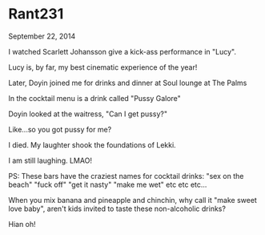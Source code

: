 # Rant231


September 22, 2014

I watched Scarlett Johansson give a kick-ass performance in "Lucy".

Lucy is, by far, my best cinematic experience of the year!

Later, Doyin joined me for drinks and dinner at Soul lounge at The Palms

 In the cocktail menu is a drink called "Pussy Galore"

 Doyin looked at the waitress, "Can I get pussy?"

 Like...so you got pussy for me?

 I died. My laughter shook the foundations of Lekki.

 I am still laughing. LMAO!

PS: These bars have the craziest names for cocktail drinks: "sex on the beach" "fuck off" "get it nasty" "make me wet" etc etc etc...

When you mix banana and pineapple and chinchin, why call it "make sweet love baby", aren't kids invited to taste these non-alcoholic drinks?

Hian oh!